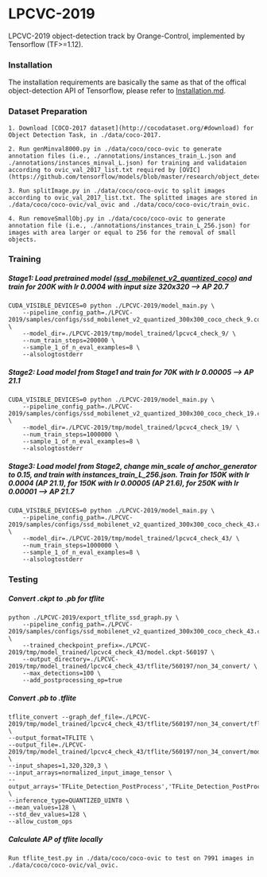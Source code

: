 # LPCVC-2019
LPCVC-2019 object-detection track by Orange-Control, implemented by Tensorflow (TF>=1.12).

### Installation
The installation requirements are basically the same as that of the offical object-detection API of Tensorflow, please refer to [Installation.md](https://github.com/tensorflow/models/blob/master/research/object_detection/g3doc/installation.md).

### Dataset Preparation
    1. Download [COCO-2017 dataset](http://cocodataset.org/#download) for Object Detection Task, in ./data/coco-2017.

    2. Run genMinval8000.py in ./data/coco/coco-ovic to generate annotation files (i.e., ./annotations/instances_train_L.json and ./annotations/instances_minval_L.json) for training and validataion according to ovic_val_2017_list.txt required by [OVIC](https://github.com/tensorflow/models/blob/master/research/object_detection/data/mscoco_minival_ids.txt).

    3. Run splitImage.py in ./data/coco/coco-ovic to split images according to ovic_val_2017_list.txt. The splitted images are stored in ./data/coco/coco-ovic/val_ovic and ./data/coco/coco-ovic/train_ovic.

    4. Run removeSmallObj.py in ./data/coco/coco-ovic to generate annotation file (i.e., ./annotations/instances_train_L_256.json) for images with area larger or equal to 256 for the removal of small objects.

### Training
##### Stage1: Load pretrained model ([ssd_mobilenet_v2_quantized_coco](http://download.tensorflow.org/models/object_detection/ssd_mobilenet_v2_quantized_300x300_coco_2019_01_03.tar.gz)) and train for 200K with lr 0.0004 with input size 320x320 --> AP 20.7

    CUDA_VISIBLE_DEVICES=0 python ./LPCVC-2019/model_main.py \
        --pipeline_config_path=./LPCVC-2019/samples/configs/ssd_mobilenet_v2_quantized_300x300_coco_check_9.config \
        --model_dir=./LPCVC-2019/tmp/model_trained/lpcvc4_check_9/ \
        --num_train_steps=200000 \
        --sample_1_of_n_eval_examples=8 \
        --alsologtostderr

##### Stage2: Load model from Stage1 and train for 70K with lr 0.00005 --> AP 21.1

    CUDA_VISIBLE_DEVICES=0 python ./LPCVC-2019/model_main.py \
        --pipeline_config_path=./LPCVC-2019/samples/configs/ssd_mobilenet_v2_quantized_300x300_coco_check_19.config \
        --model_dir=./LPCVC-2019/tmp/model_trained/lpcvc4_check_19/ \
        --num_train_steps=1000000 \
        --sample_1_of_n_eval_examples=8 \
        --alsologtostderr
  
##### Stage3: Load model from Stage2, change min_scale of anchor_generator to 0.15, and train with instances_train_L_256.json. Train for 150K with lr 0.0004 (AP 21.1), for 150K with lr 0.00005 (AP 21.6), for 250K with lr 0.00001 --> AP 21.7

    CUDA_VISIBLE_DEVICES=0 python ./LPCVC-2019/model_main.py \
        --pipeline_config_path=./LPCVC-2019/samples/configs/ssd_mobilenet_v2_quantized_300x300_coco_check_43.config \
        --model_dir=./LPCVC-2019/tmp/model_trained/lpcvc4_check_43/ \
        --num_train_steps=1000000 \
        --sample_1_of_n_eval_examples=8 \
        --alsologtostderr



### Testing
##### Convert .ckpt to .pb for tflite

    python ./LPCVC-2019/export_tflite_ssd_graph.py \
        --pipeline_config_path=./LPCVC-2019/samples/configs/ssd_mobilenet_v2_quantized_300x300_coco_check_43.config \
        --trained_checkpoint_prefix=./LPCVC-2019/tmp/model_trained/lpcvc4_check_43/model.ckpt-560197 \
        --output_directory=./LPCVC-2019/tmp/model_trained/lpcvc4_check_43/tflite/560197/non_34_convert/ \
        --max_detections=100 \
        --add_postprocessing_op=true
 
##### Convert .pb to .tflite

    tflite_convert --graph_def_file=./LPCVC-2019/tmp/model_trained/lpcvc4_check_43/tflite/560197/non_34_convert/tflite_graph.pb \
    --output_format=TFLITE \
    --output_file=./LPCVC-2019/tmp/model_trained/lpcvc4_check_43/tflite/560197/non_34_convert/model.tflite \
    --input_shapes=1,320,320,3 \
    --input_arrays=normalized_input_image_tensor \
    --output_arrays='TFLite_Detection_PostProcess','TFLite_Detection_PostProcess:1','TFLite_Detection_PostProcess:2','TFLite_Detection_PostProcess:3' \
    --inference_type=QUANTIZED_UINT8 \
    --mean_values=128 \
    --std_dev_values=128 \
    --allow_custom_ops

##### Calculate AP of tflite locally 

    Run tflite_test.py in ./data/coco/coco-ovic to test on 7991 images in ./data/coco/coco-ovic/val_ovic.


